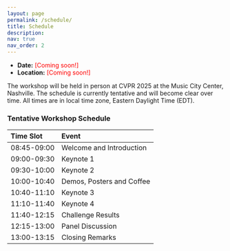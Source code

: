 ```yaml
---
layout: page
permalink: /schedule/
title: Schedule
description: 
nav: true
nav_order: 2
---
```


- **Date:** <font color="red">[Coming soon!]</font>
- **Location:** <font color="red">[Coming soon!]</font>

The workshop will be held in person at CVPR 2025 at the Music City Center, Nashville. The schedule is currently tentative and will become clear over time. All times are in local time zone, Eastern Daylight Time (EDT).


### Tentative Workshop Schedule

| Time Slot    | Event                      |
| :---------- | :------------------------- |
| 08:45-09:00 | Welcome and Introduction    |
| 09:00-09:30 | Keynote 1                  |
| 09:30-10:00 | Keynote 2                  |
| 10:00-10:40 | Demos, Posters and Coffee |
| 10:40-11:10 | Keynote 3                  |
| 11:10-11:40 | Keynote 4                  |
| 11:40-12:15 | Challenge Results          |
| 12:15-13:00 | Panel Discussion            |
| 13:00-13:15 | Closing Remarks             |

